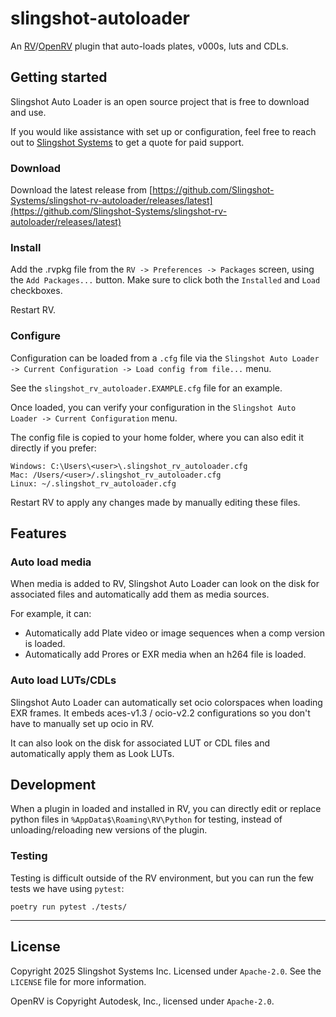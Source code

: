 # slingshot-autoloader

An [RV](https://help.autodesk.com/view/SGSUB/ENU/?guid=SG_RV_rv_osrv_html)/[OpenRV](https://github.com/AcademySoftwareFoundation/OpenRV) plugin that auto-loads plates, v000s, luts and CDLs.

## Getting started

Slingshot Auto Loader is an open source project that is free to download and use.

 If you would like assistance with set up or configuration, feel free to reach out to [Slingshot Systems](https://www.slingshotsystems.io) to get a quote for paid support.

### Download
Download the latest release from [https://github.com/Slingshot-Systems/slingshot-rv-autoloader/releases/latest](https://github.com/Slingshot-Systems/slingshot-rv-autoloader/releases/latest)

### Install
Add the .rvpkg file from the `RV -> Preferences -> Packages` screen, using the `Add Packages...` button. Make sure to click both the `Installed` and `Load` checkboxes.

Restart RV.

### Configure
Configuration can be loaded from a `.cfg` file via the `Slingshot Auto Loader -> Current Configuration -> Load config from file...` menu.

See the `slingshot_rv_autoloader.EXAMPLE.cfg` file for an example.

Once loaded, you can verify your configuration in the `Slingshot Auto Loader -> Current Configuration` menu.

The config file is copied to your home folder, where you can also edit it directly if you prefer:

```
Windows: C:\Users\<user>\.slingshot_rv_autoloader.cfg
Mac: /Users/<user>/.slingshot_rv_autoloader.cfg
Linux: ~/.slingshot_rv_autoloader.cfg
```

Restart RV to apply any changes made by manually editing these files.

## Features

### Auto load media

When media is added to RV, Slingshot Auto Loader can look on the disk for associated files and automatically add them as media sources.

For example, it can:
- Automatically add Plate video or image sequences when a comp version is loaded.
- Automatically add Prores or EXR media when an h264 file is loaded.

### Auto load LUTs/CDLs

Slingshot Auto Loader can automatically set ocio colorspaces when loading EXR frames. It embeds aces-v1.3 / ocio-v2.2 configurations so you don't have to manually set up ocio in RV. 

It can also look on the disk for associated LUT or CDL files and automatically apply them as Look LUTs.

## Development

When a plugin in loaded and installed in RV, you can directly edit or replace python files in `%AppData$\Roaming\RV\Python` for testing, instead of unloading/reloading new versions of the plugin.

### Testing
Testing is difficult outside of the RV environment, but you can run the few tests we have using `pytest`:

```shell
poetry run pytest ./tests/
```

---

## License

Copyright 2025 Slingshot Systems Inc.
Licensed under `Apache-2.0`. See the `LICENSE` file for more information.

OpenRV is Copyright Autodesk, Inc., licensed under `Apache-2.0`.
